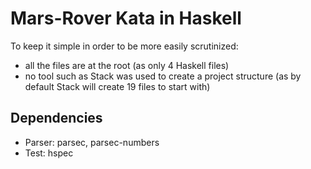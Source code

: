 # Mars-Rover Kata in Haskell
To keep it simple in order to be more easily scrutinized:
* all the files are at the root (as only 4 Haskell files)
* no tool such as Stack was used to create a project structure (as by default Stack will create 19 files to start with)

## Dependencies
* Parser: parsec, parsec-numbers
* Test: hspec
